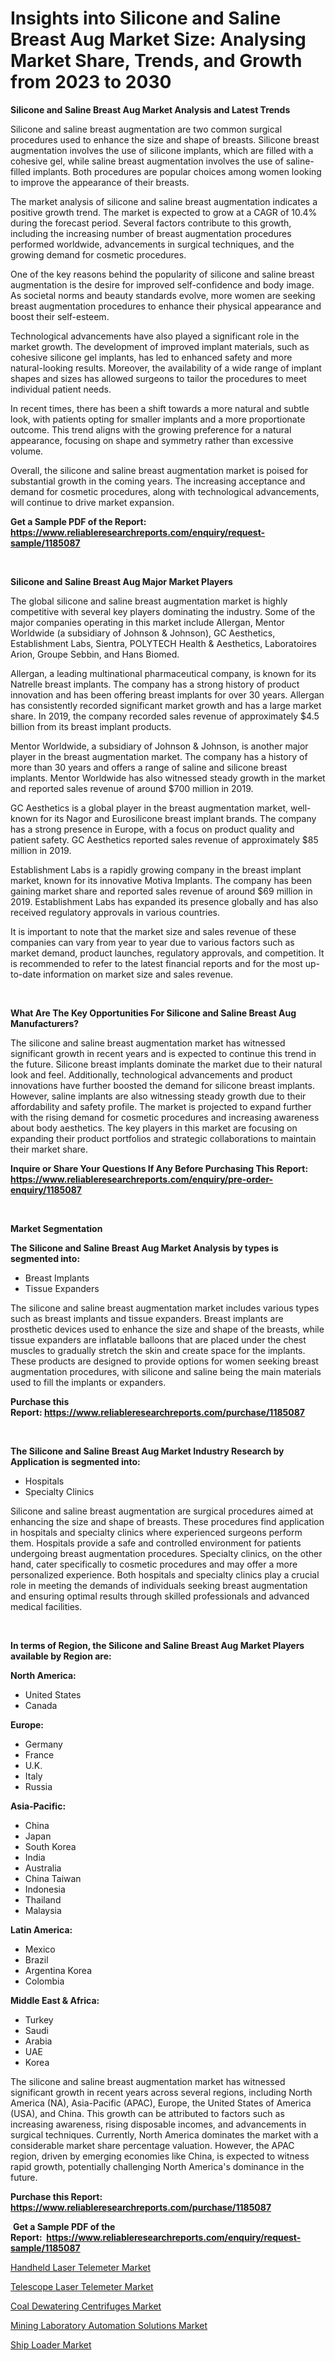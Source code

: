 <p><h1>Insights into Silicone and Saline Breast Aug Market Size: Analysing Market Share, Trends, and Growth from 2023 to 2030</h1></p><p><strong>Silicone and Saline Breast Aug Market Analysis and Latest Trends</strong></p>
<p><p>Silicone and saline breast augmentation are two common surgical procedures used to enhance the size and shape of breasts. Silicone breast augmentation involves the use of silicone implants, which are filled with a cohesive gel, while saline breast augmentation involves the use of saline-filled implants. Both procedures are popular choices among women looking to improve the appearance of their breasts.</p><p>The market analysis of silicone and saline breast augmentation indicates a positive growth trend. The market is expected to grow at a CAGR of 10.4% during the forecast period. Several factors contribute to this growth, including the increasing number of breast augmentation procedures performed worldwide, advancements in surgical techniques, and the growing demand for cosmetic procedures.</p><p>One of the key reasons behind the popularity of silicone and saline breast augmentation is the desire for improved self-confidence and body image. As societal norms and beauty standards evolve, more women are seeking breast augmentation procedures to enhance their physical appearance and boost their self-esteem.</p><p>Technological advancements have also played a significant role in the market growth. The development of improved implant materials, such as cohesive silicone gel implants, has led to enhanced safety and more natural-looking results. Moreover, the availability of a wide range of implant shapes and sizes has allowed surgeons to tailor the procedures to meet individual patient needs.</p><p>In recent times, there has been a shift towards a more natural and subtle look, with patients opting for smaller implants and a more proportionate outcome. This trend aligns with the growing preference for a natural appearance, focusing on shape and symmetry rather than excessive volume.</p><p>Overall, the silicone and saline breast augmentation market is poised for substantial growth in the coming years. The increasing acceptance and demand for cosmetic procedures, along with technological advancements, will continue to drive market expansion.</p></p>
<p><strong>Get a Sample PDF of the Report:&nbsp; <a href="https://www.reliableresearchreports.com/enquiry/request-sample/1185087">https://www.reliableresearchreports.com/enquiry/request-sample/1185087</a></strong></p>
<p>&nbsp;</p>
<p><strong>Silicone and Saline Breast Aug Major Market Players</strong></p>
<p><p>The global silicone and saline breast augmentation market is highly competitive with several key players dominating the industry. Some of the major companies operating in this market include Allergan, Mentor Worldwide (a subsidiary of Johnson & Johnson), GC Aesthetics, Establishment Labs, Sientra, POLYTECH Health & Aesthetics, Laboratoires Arion, Groupe Sebbin, and Hans Biomed.</p><p>Allergan, a leading multinational pharmaceutical company, is known for its Natrelle breast implants. The company has a strong history of product innovation and has been offering breast implants for over 30 years. Allergan has consistently recorded significant market growth and has a large market share. In 2019, the company recorded sales revenue of approximately $4.5 billion from its breast implant products.</p><p>Mentor Worldwide, a subsidiary of Johnson & Johnson, is another major player in the breast augmentation market. The company has a history of more than 30 years and offers a range of saline and silicone breast implants. Mentor Worldwide has also witnessed steady growth in the market and reported sales revenue of around $700 million in 2019.</p><p>GC Aesthetics is a global player in the breast augmentation market, well-known for its Nagor and Eurosilicone breast implant brands. The company has a strong presence in Europe, with a focus on product quality and patient safety. GC Aesthetics reported sales revenue of approximately $85 million in 2019.</p><p>Establishment Labs is a rapidly growing company in the breast implant market, known for its innovative Motiva Implants. The company has been gaining market share and reported sales revenue of around $69 million in 2019. Establishment Labs has expanded its presence globally and has also received regulatory approvals in various countries.</p><p>It is important to note that the market size and sales revenue of these companies can vary from year to year due to various factors such as market demand, product launches, regulatory approvals, and competition. It is recommended to refer to the latest financial reports and  for the most up-to-date information on market size and sales revenue.</p></p>
<p>&nbsp;</p>
<p><strong>What Are The Key Opportunities For Silicone and Saline Breast Aug Manufacturers?</strong></p>
<p><p>The silicone and saline breast augmentation market has witnessed significant growth in recent years and is expected to continue this trend in the future. Silicone breast implants dominate the market due to their natural look and feel. Additionally, technological advancements and product innovations have further boosted the demand for silicone breast implants. However, saline implants are also witnessing steady growth due to their affordability and safety profile. The market is projected to expand further with the rising demand for cosmetic procedures and increasing awareness about body aesthetics. The key players in this market are focusing on expanding their product portfolios and strategic collaborations to maintain their market share.</p></p>
<p><strong>Inquire or Share Your Questions If Any Before Purchasing This Report: <a href="https://www.reliableresearchreports.com/enquiry/pre-order-enquiry/1185087">https://www.reliableresearchreports.com/enquiry/pre-order-enquiry/1185087</a></strong></p>
<p>&nbsp;</p>
<p><strong>Market Segmentation</strong></p>
<p><strong>The Silicone and Saline Breast Aug Market Analysis by types is segmented into:</strong></p>
<p><ul><li>Breast Implants</li><li>Tissue Expanders</li></ul></p>
<p><p>The silicone and saline breast augmentation market includes various types such as breast implants and tissue expanders. Breast implants are prosthetic devices used to enhance the size and shape of the breasts, while tissue expanders are inflatable balloons that are placed under the chest muscles to gradually stretch the skin and create space for the implants. These products are designed to provide options for women seeking breast augmentation procedures, with silicone and saline being the main materials used to fill the implants or expanders.</p></p>
<p><strong>Purchase this Report:&nbsp;<a href="https://www.reliableresearchreports.com/purchase/1185087">https://www.reliableresearchreports.com/purchase/1185087</a></strong></p>
<p>&nbsp;</p>
<p><strong>The Silicone and Saline Breast Aug Market Industry Research by Application is segmented into:</strong></p>
<p><ul><li>Hospitals</li><li>Specialty Clinics</li></ul></p>
<p><p>Silicone and saline breast augmentation are surgical procedures aimed at enhancing the size and shape of breasts. These procedures find application in hospitals and specialty clinics where experienced surgeons perform them. Hospitals provide a safe and controlled environment for patients undergoing breast augmentation procedures. Specialty clinics, on the other hand, cater specifically to cosmetic procedures and may offer a more personalized experience. Both hospitals and specialty clinics play a crucial role in meeting the demands of individuals seeking breast augmentation and ensuring optimal results through skilled professionals and advanced medical facilities.</p></p>
<p>&nbsp;</p>
<p><strong>In terms of Region, the Silicone and Saline Breast Aug Market Players available by Region are:</strong></p>
<p>
    <p> <strong> North America: </strong>
        <ul>
            <li>United States</li>
            <li>Canada</li>
        </ul>
        </p> 
    <p> <strong> Europe: </strong>
        <ul>
            <li>Germany</li>
            <li>France</li>
            <li>U.K.</li>
            <li>Italy</li>
            <li>Russia</li>
        </ul>
        </p> 
    <p> <strong> Asia-Pacific: </strong>
        <ul>
            <li>China</li>
            <li>Japan</li>
            <li>South Korea</li>
            <li>India</li>
            <li>Australia</li>
            <li>China Taiwan</li>
            <li>Indonesia</li>
            <li>Thailand</li>
            <li>Malaysia</li>
        </ul>
        </p> 
    <p> <strong> Latin America: </strong>
        <ul>
            <li>Mexico</li>
            <li>Brazil</li>
            <li>Argentina Korea</li>
            <li>Colombia</li>
        </ul>
        </p> 
    <p> <strong> Middle East & Africa: </strong>
        <ul>
            <li>Turkey</li>
            <li>Saudi</li>
            <li>Arabia</li>
            <li>UAE</li>
            <li>Korea</li>
        </ul>
    </p>
    </p>
<p><p>The silicone and saline breast augmentation market has witnessed significant growth in recent years across several regions, including North America (NA), Asia-Pacific (APAC), Europe, the United States of America (USA), and China. This growth can be attributed to factors such as increasing awareness, rising disposable incomes, and advancements in surgical techniques. Currently, North America dominates the market with a considerable market share percentage valuation. However, the APAC region, driven by emerging economies like China, is expected to witness rapid growth, potentially challenging North America's dominance in the future.</p></p>
<p><strong>Purchase this Report: <a href="https://www.reliableresearchreports.com/purchase/1185087">https://www.reliableresearchreports.com/purchase/1185087</a></strong></p>
<p>&nbsp;<strong>Get a Sample PDF of the Report:&nbsp;&nbsp;<a href="https://www.reliableresearchreports.com/enquiry/request-sample/1185087">https://www.reliableresearchreports.com/enquiry/request-sample/1185087</a></strong></p>
<p><strong></strong></p>
<p><p><a href="https://github.com/rahu1505/Market-Research-Report-List-1/blob/main/handheld-laser-telemeter-market.md">Handheld Laser Telemeter Market</a></p><p><a href="https://github.com/rahu1506/Market-Research-Report-List-1/blob/main/telescope-laser-telemeter-market.md">Telescope Laser Telemeter Market</a></p><p><a href="https://medium.com/@santosdicki2023/coal-dewatering-centrifuges-market-competitive-analysis-market-trends-and-forecast-to-2030-f2e9656687ad">Coal Dewatering Centrifuges Market</a></p><p><a href="https://medium.com/@toneygrimes2023/mining-laboratory-automation-solutions-market-exploring-market-share-market-trends-and-future-2b43c565de62">Mining Laboratory Automation Solutions Market</a></p><p><a href="https://medium.com/@maeganbraun/ship-loader-market-share-evolution-and-market-growth-trends-2023-2030-e1fc1bd8293e">Ship Loader Market</a></p></p>
